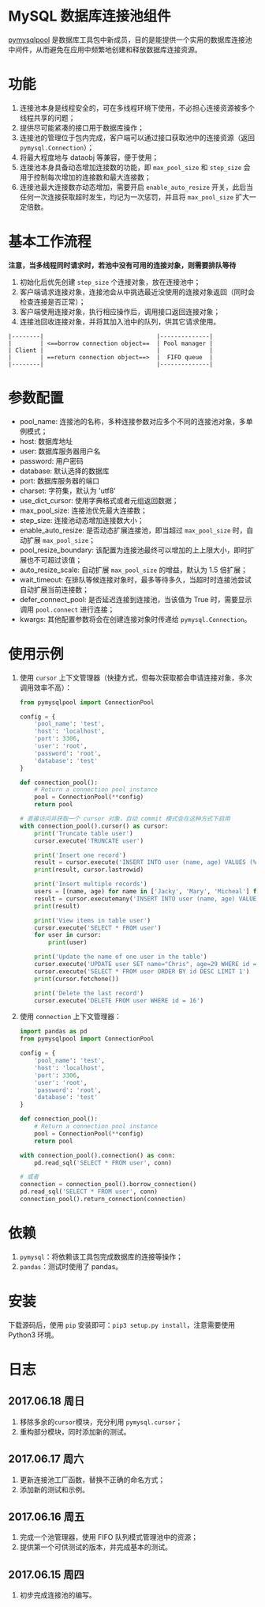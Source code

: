 # MySQL 数据库连接池组件

[pymysqlpool]() 是数据库工具包中新成员，目的是能提供一个实用的数据库连接池中间件，从而避免在应用中频繁地创建和释放数据库连接资源。

# 功能

1. 连接池本身是线程安全的，可在多线程环境下使用，不必担心连接资源被多个线程共享的问题；
2. 提供尽可能紧凑的接口用于数据库操作；
3. 连接池的管理位于包内完成，客户端可以通过接口获取池中的连接资源（返回 `pymysql.Connection`）；
4. 将最大程度地与 dataobj 等兼容，便于使用；
5. 连接池本身具备动态增加连接数的功能，即 `max_pool_size` 和 `step_size` 会用于控制每次增加的连接数和最大连接数；
6. 连接池最大连接数亦动态增加，需要开启 `enable_auto_resize` 开关，此后当任何一次连接获取超时发生，均记为一次惩罚，并且将 `max_pool_size` 扩大一定倍数。

# 基本工作流程

**注意，当多线程同时请求时，若池中没有可用的连接对象，则需要排队等待**

1. 初始化后优先创建 `step_size` 个连接对象，放在连接池中；
1. 客户端请求连接对象，连接池会从中挑选最近没使用的连接对象返回（同时会检查连接是否正常）；
1. 客户端使用连接对象，执行相应操作后，调用接口返回连接对象；
1. 连接池回收连接对象，并将其加入池中的队列，供其它请求使用。


```
|--------|                                |--------------|
|        | <==borrow connection object==  | Pool manager |
| Client |                                |              |
|        | ==return connection object==>  |  FIFO queue  |
|--------|                                |--------------|
```

# 参数配置

- pool_name: 连接池的名称，多种连接参数对应多个不同的连接池对象，多单例模式；
- host: 数据库地址
- user: 数据库服务器用户名
- password: 用户密码
- database: 默认选择的数据库
- port: 数据库服务器的端口
- charset: 字符集，默认为 'utf8'
- use_dict_cursor: 使用字典格式或者元组返回数据；
- max_pool_size: 连接池优先最大连接数；
- step_size: 连接池动态增加连接数大小；
- enable_auto_resize: 是否动态扩展连接池，即当超过 `max_pool_size` 时，自动扩展 `max_pool_size`；
- pool_resize_boundary: 该配置为连接池最终可以增加的上上限大小，即时扩展也不可超过该值；
- auto_resize_scale: 自动扩展 `max_pool_size` 的增益，默认为 1.5 倍扩展；
- wait_timeout: 在排队等候连接对象时，最多等待多久，当超时时连接池尝试自动扩展当前连接数；
- defer_connect_pool: 是否延迟连接到连接池，当该值为 True 时，需要显示调用 `pool.connect` 进行连接；
- kwargs: 其他配置参数将会在创建连接对象时传递给 `pymysql.Connection`。

# 使用示例

1. 使用 `cursor` 上下文管理器（快捷方式，但每次获取都会申请连接对象，多次调用效率不高）：

    ```python
    from pymysqlpool import ConnectionPool
    
    config = {
        'pool_name': 'test',
        'host': 'localhost',
        'port': 3306,
        'user': 'root',
        'password': 'root',
        'database': 'test'
    }
    
    def connection_pool():
        # Return a connection pool instance
        pool = ConnectionPool(**config)
        return pool

    # 直接访问并获取一个 cursor 对象，自动 commit 模式会在这种方式下启用
    with connection_pool().cursor() as cursor:
        print('Truncate table user')
        cursor.execute('TRUNCATE user')

        print('Insert one record')
        result = cursor.execute('INSERT INTO user (name, age) VALUES (%s, %s)', ('Jerry', 20))
        print(result, cursor.lastrowid)

        print('Insert multiple records')
        users = [(name, age) for name in ['Jacky', 'Mary', 'Micheal'] for age in range(10, 15)]
        result = cursor.executemany('INSERT INTO user (name, age) VALUES (%s, %s)', users)
        print(result)

        print('View items in table user')
        cursor.execute('SELECT * FROM user')
        for user in cursor:
            print(user)

        print('Update the name of one user in the table')
        cursor.execute('UPDATE user SET name="Chris", age=29 WHERE id = 16')
        cursor.execute('SELECT * FROM user ORDER BY id DESC LIMIT 1')
        print(cursor.fetchone())

        print('Delete the last record')
        cursor.execute('DELETE FROM user WHERE id = 16')
    ```

1. 使用 `connection` 上下文管理器：


    ```python
    import pandas as pd
    from pymysqlpool import ConnectionPool

    config = {
        'pool_name': 'test',
        'host': 'localhost',
        'port': 3306,
        'user': 'root',
        'password': 'root',
        'database': 'test'
    }

    def connection_pool():
        # Return a connection pool instance
        pool = ConnectionPool(**config)
        return pool

    with connection_pool().connection() as conn:
        pd.read_sql('SELECT * FROM user', conn)

    # 或者
    connection = connection_pool().borrow_connection()
    pd.read_sql('SELECT * FROM user', conn)
    connection_pool().return_connection(connection)
    ```


# 依赖
1. `pymysql`：将依赖该工具包完成数据库的连接等操作；
1. `pandas`：测试时使用了 pandas。

# 安装

下载源码后，使用 `pip` 安装即可：`pip3 setup.py install`，注意需要使用 Python3 环境。

# 日志

## 2017.06.18 周日
1. 移除多余的`cursor`模块，充分利用 `pymysql.cursor`；
1. 重构部分模块，同时添加新的测试。

## 2017.06.17 周六
1. 更新连接池工厂函数，替换不正确的命名方式；
1. 添加新的测试和示例。

## 2017.06.16 周五
1. 完成一个池管理器，使用 FIFO 队列模式管理池中的资源；
1. 提供第一个可供测试的版本，并完成基本的测试。

## 2017.06.15 周四
1. 初步完成连接池的编写。